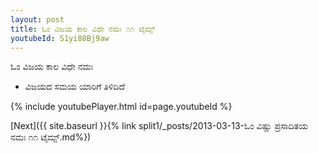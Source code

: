 ```yaml
---
layout: post
title: ಓಂ ವಿಜಯ ಕಾಲ ವಿಧೇ ನಮಃ ೧೧ ಟೈಮ್ಸ್
youtubeId: S1yi88Bj9aw
---
```

 
 
 ಓಂ ವಿಜಯ ಕಾಲ ವಿಧೇ ನಮಃ  
 
 -  ವಿಜಯದ ಸಮಯ ಯಾರಿಗೆ ತಿಳಿದಿದೆ 
 
  
 
  
 
 
 
 
 
 


{% include youtubePlayer.html id=page.youtubeId %}
 
[Next]({{ site.baseurl }}{% link  split1/_posts/2013-03-13-ಓಂ ವಿಷ್ಣು ಪ್ರಸಾದಿತಯ ನಮಃ ೧೧ ಟೈಮ್ಸ್.md%})
 
